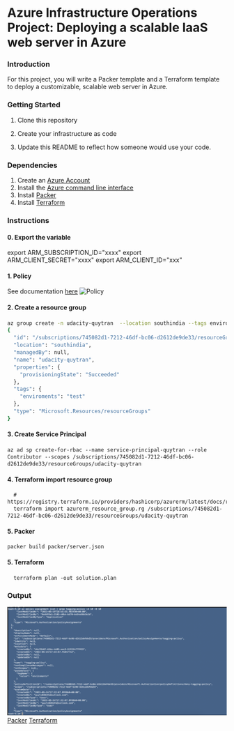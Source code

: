 # Azure Infrastructure Operations Project: Deploying a scalable IaaS web server in Azure

### Introduction
For this project, you will write a Packer template and a Terraform template to deploy a customizable, scalable web server in Azure.

### Getting Started
1. Clone this repository

2. Create your infrastructure as code

3. Update this README to reflect how someone would use your code.

### Dependencies
1. Create an [Azure Account](https://portal.azure.com)
2. Install the [Azure command line interface](https://docs.microsoft.com/en-us/cli/azure/install-azure-cli?view=azure-cli-latest)
3. Install [Packer](https://www.packer.io/downloads)
4. Install [Terraform](https://www.terraform.io/downloads.html)

### Instructions

#### 0. Export the variable
export ARM_SUBSCRIPTION_ID="xxxx"
export ARM_CLIENT_SECRET="xxxx"
export ARM_CLIENT_ID="xxx"

#### 1. Policy

See documentation [here](policy/README.md)
![Policy](policy//image.png "Policy")

#### 2. Create a resource group
```bash
az group create -n udacity-quytran  --location southindia --tags enviroments=test
{
  "id": "/subscriptions/745082d1-7212-46df-bc06-d2612de9de33/resourceGroups/udacity-quytran",
  "location": "southindia",
  "managedBy": null,
  "name": "udacity-quytran",
  "properties": {
    "provisioningState": "Succeeded"
  },
  "tags": {
    "enviroments": "test"
  },
  "type": "Microsoft.Resources/resourceGroups"
}

```

#### 3. Create Service Principal

```azure-cli
az ad sp create-for-rbac --name service-principal-quytran --role Contributor --scopes /subscriptions/745082d1-7212-46df-bc06-d2612de9de33/resourceGroups/udacity-quytran
```

#### 4. Terraform import resource group
```
  # https://registry.terraform.io/providers/hashicorp/azurerm/latest/docs/resources/resource_group#import
  terraform import azurerm_resource_group.rg /subscriptions/745082d1-7212-46df-bc06-d2612de9de33/resourceGroups/udacity-quytran
```
#### 5. Packer

```
packer build packer/server.json
```

#### 5. Terraform
```
  terraform plan -out solution.plan
```
### Output

![Policy](images/policy.png "Policy")
[Packer](images/packer-result.txt "Packer")
[Terraform](images/terraform-plan.txt "Terraform")
